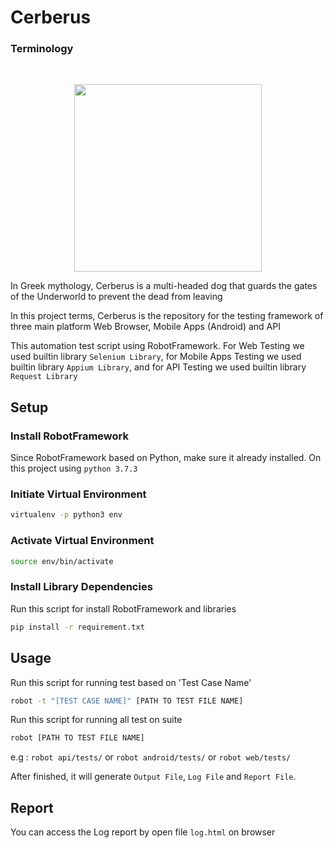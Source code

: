 # Cerberus
### Terminology
<br>
<p align="center">
  <img src="https://mitosmythgreekhome.files.wordpress.com/2019/07/cerberus.jpg?w=1222" width="300">
</p>

In Greek mythology, Cerberus is a multi-headed dog that guards the gates of the Underworld to prevent the dead from leaving

In this project terms, Cerberus is the repository for the testing framework of three main platform Web Browser, Mobile Apps (Android) and API

This automation test script using RobotFramework. For Web Testing we used builtin library `Selenium Library`, for Mobile Apps Testing we used builtin library `Appium Library`, and for API Testing we used builtin library `Request Library`

## Setup
### Install RobotFramework
Since RobotFramework based on Python, make sure it already installed.
On this project using `python 3.7.3`

### Initiate Virtual Environment
```bash
virtualenv -p python3 env
```

### Activate Virtual Environment
```bash
source env/bin/activate
```
### Install Library Dependencies
Run this script for install RobotFramework and libraries
```bash
pip install -r requirement.txt
```
## Usage
Run this script for running test based on 'Test Case Name'
```bash
robot -t "[TEST CASE NAME]" [PATH TO TEST FILE NAME]
```

Run this script for running all test on suite
```bash
robot [PATH TO TEST FILE NAME]
```
e.g : `robot api/tests/` or `robot android/tests/` or `robot web/tests/`

After finished, it will generate `Output File`, `Log File` and `Report File`.

## Report
You can access the Log report by open file `log.html` on browser
